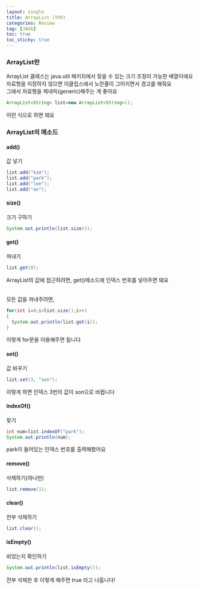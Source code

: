 ```yaml
---
layout: single
title: ArrayList (자바)
categories: Review
tag: [JAVA]
toc: true
toc_sticky: true
---
```


### ArrayList란
ArrayList 클래스는 java.util 패키지에서 찾을 수 있는 크기 조정이 가능한 배열이에요 <br/>
자료형을 지정하지 않으면 이클립스에서 노란줄이 그어지면서 경고를 해줘요 <br/>
그래서 자료형을 제네릭(generic)해주는 게 좋아요
```java
ArrayList<String> list=new ArrayList<String>();
```
이런 식으로 하면 돼요

### ArrayList의 메소드
#### add()
값 넣기
```java
list.add("kim");
list.add("park");
list.add("lee");
list.add("an");
```

#### size()
크기 구하기
```java
System.out.println(list.size());
```

#### get()
꺼내기
```java
list.get(0);
```
ArrayList의 값에 접근하려면, get()메소드에 인덱스 번호를 넣어주면 돼요 <br/><br/>

모든 값을 꺼내주려면,
```java
for(int i=0;i<list.size();i++)
{
  System.out.println(list.get(i));
}
```
이렇게 for문을 이용해주면 됩니다

#### set()
값 바꾸기
```java
list.set(3, "son");
```
이렇게 하면 인덱스 3번의 값이 son으로 바뀝니다

#### indexOf()
찾기
```java
int num=list.indexOf("park");
System.out.println(num);
```
park이 들어있는 인덱스 번호를 출력해봤어요

#### remove()
삭제하기(하나만)
```java
list.remove(1);
```

#### clear()
전부 삭제하기
```java
list.clear();
```
#### isEmpty()
비었는지 확인하기
```java
System.out.println(list.isEmpty());
```
전부 삭제한 후 이렇게 해주면 true 라고 나옵니다!
